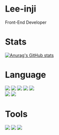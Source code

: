 # Lee-inji
Front-End Developer

# Stats
[![Anurag's GitHub stats](https://github-readme-stats.vercel.app/api?username=injilee&hide=stars&show_icons=true&theme=dark)](https://github.com/injilee/github-readme-stats)

# Language
<img src="https://img.shields.io/badge/HTML5-E34F26?style=flat-square&logo=HTML5&logoColor=white"/> <img src="https://img.shields.io/badge/CSS3-1572B6?style=flat-square&logo=CSS3&logoColor=white"/> <img src="https://img.shields.io/badge/JavaScript-F7DF1E?style=flat-square&logo=JavaScript&logoColor=white"/> <img src="https://img.shields.io/badge/React-61DAFB?style=flat-square&logo=React&logoColor=white"/> <img src="https://img.shields.io/badge/Firebase-FFCA28?style=flat-square&logo=Firebase&logoColor=white"/>
<br/><img src="https://img.shields.io/badge/jQuery-0769AD?style=flat-square&logo=jQuery&logoColor=white"/> <img src="https://img.shields.io/badge/MariaDB-003545?style=flat-square&logo=MariaDB&logoColor=white"/>


# Tools
<img src="https://img.shields.io/badge/Figma-F24E1E?style=flat-square&logo=Figma&logoColor=white"/> <img src="https://img.shields.io/badge/VisualStudioCode-007ACC?style=flat-square&logo=VisualStudioCode&logoColor=white"/> <img src="https://img.shields.io/badge/Github-181717?style=flat-square&logo=Github&logoColor=white"/>

